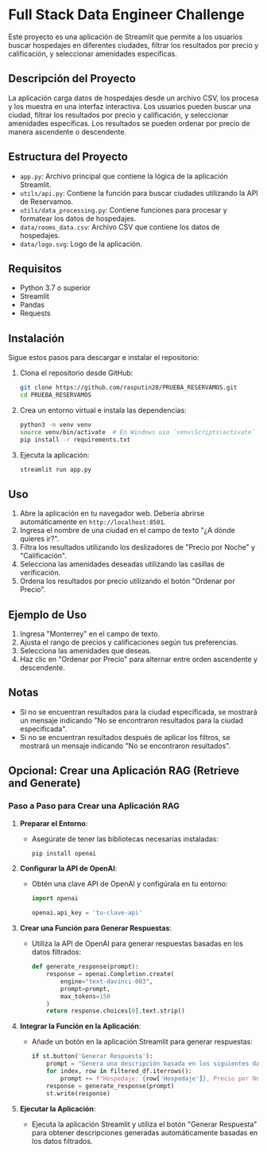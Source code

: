# Full Stack Data Engineer Challenge

Este proyecto es una aplicación de Streamlit que permite a los usuarios buscar hospedajes en diferentes ciudades, filtrar los resultados por precio y calificación, y seleccionar amenidades específicas.

## Descripción del Proyecto

La aplicación carga datos de hospedajes desde un archivo CSV, los procesa y los muestra en una interfaz interactiva. Los usuarios pueden buscar una ciudad, filtrar los resultados por precio y calificación, y seleccionar amenidades específicas. Los resultados se pueden ordenar por precio de manera ascendente o descendente.

## Estructura del Proyecto

- `app.py`: Archivo principal que contiene la lógica de la aplicación Streamlit.
- `utils/api.py`: Contiene la función para buscar ciudades utilizando la API de Reservamos.
- `utils/data_processing.py`: Contiene funciones para procesar y formatear los datos de hospedajes.
- `data/rooms_data.csv`: Archivo CSV que contiene los datos de hospedajes.
- `data/logo.svg`: Logo de la aplicación.

## Requisitos

- Python 3.7 o superior
- Streamlit
- Pandas
- Requests

## Instalación

Sigue estos pasos para descargar e instalar el repositorio:

1. Clona el repositorio desde GitHub:

    ```bash
    git clone https://github.com/rasputin28/PRUEBA_RESERVAMOS.git
    cd PRUEBA_RESERVAMOS
    ```

2. Crea un entorno virtual e instala las dependencias:

    ```bash
    python3 -m venv venv
    source venv/bin/activate  # En Windows usa `venv\Scripts\activate`
    pip install -r requirements.txt
    ```

3. Ejecuta la aplicación:

    ```bash
    streamlit run app.py
    ```

## Uso

1. Abre la aplicación en tu navegador web. Debería abrirse automáticamente en `http://localhost:8501`.
2. Ingresa el nombre de una ciudad en el campo de texto "¿A dónde quieres ir?".
3. Filtra los resultados utilizando los deslizadores de "Precio por Noche" y "Calificación".
4. Selecciona las amenidades deseadas utilizando las casillas de verificación.
5. Ordena los resultados por precio utilizando el botón "Ordenar por Precio".

## Ejemplo de Uso

1. Ingresa "Monterrey" en el campo de texto.
2. Ajusta el rango de precios y calificaciones según tus preferencias.
3. Selecciona las amenidades que deseas.
4. Haz clic en "Ordenar por Precio" para alternar entre orden ascendente y descendente.

## Notas

- Si no se encuentran resultados para la ciudad especificada, se mostrará un mensaje indicando "No se encontraron resultados para la ciudad especificada".
- Si no se encuentran resultados después de aplicar los filtros, se mostrará un mensaje indicando "No se encontraron resultados".

## Opcional: Crear una Aplicación RAG (Retrieve and Generate)

### Paso a Paso para Crear una Aplicación RAG

1. **Preparar el Entorno**:
    - Asegúrate de tener las bibliotecas necesarias instaladas:
        ```bash
        pip install openai
        ```

2. **Configurar la API de OpenAI**:
    - Obtén una clave API de OpenAI y configúrala en tu entorno:
        ```python
        import openai

        openai.api_key = 'tu-clave-api'
        ```
3. **Crear una Función para Generar Respuestas**:
    - Utiliza la API de OpenAI para generar respuestas basadas en los datos filtrados:
        ```python
        def generate_response(prompt):
            response = openai.Completion.create(
                engine="text-davinci-003",
                prompt=prompt,
                max_tokens=150
            )
            return response.choices[0].text.strip()
        ```

4. **Integrar la Función en la Aplicación**:
    - Añade un botón en la aplicación Streamlit para generar respuestas:
        ```python
        if st.button('Generar Respuesta'):
            prompt = "Genera una descripción basada en los siguientes datos de hospedajes:\n"
            for index, row in filtered_df.iterrows():
                prompt += f"Hospedaje: {row['Hospedaje']}, Precio por Noche: ${row['Precio por Noche']:.2f}, Calificación: {row['Calificación']}, Amenidades: {row['Amenidades']}\n"
            response = generate_response(prompt)
            st.write(response)
        ```

5. **Ejecutar la Aplicación**:
    - Ejecuta la aplicación Streamlit y utiliza el botón "Generar Respuesta" para obtener descripciones generadas automáticamente basadas en los datos filtrados.